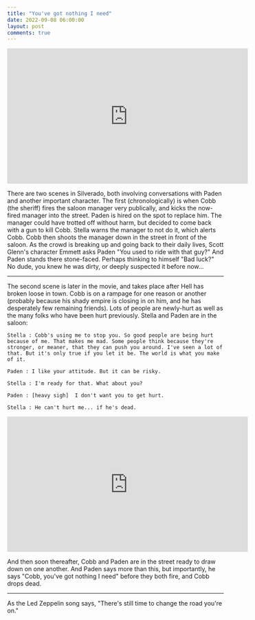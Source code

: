 ```yaml
---
title: "You've got nothing I need"
date: 2022-09-08 06:00:00
layout: post
comments: true
---
```





<iframe width="560" height="315" src="https://www.youtube.com/embed/iBaUUJOO6V8?si=-InAife_CIeMMcnf" title="YouTube video player" frameborder="0" allow="accelerometer; autoplay; clipboard-write; encrypted-media; gyroscope; picture-in-picture; web-share" allowfullscreen></iframe>


There are two scenes in Silverado, both involving conversations with Paden and another important character. The first (chronologically) is when Cobb (the sheriff) fires the saloon manager very publically, and kicks the now-fired manager into the street. Paden is hired on the spot to replace him. The manager could have trotted off without harm, but decided to come back with a gun to kill Cobb. Stella warns the manager to not do it, which alerts Cobb. Cobb then shoots the manager down in the street in front of the saloon. As the crowd is breaking up and going back to their daily lives, Scott Glenn's character Emmett asks Paden "You used to ride with that guy?" And Paden stands there stone-faced. Perhaps thinking to himself "Bad luck?" No dude, you knew he was dirty, or deeply suspected it before now...

---


The second scene is later in the movie, and takes place after Hell has broken loose in town. Cobb is on a rampage for one reason or another (probably because his shady empire is closing in on him, and he has desperately few remaining friends). Lots of people are newly-hurt as well as the many folks who have been hurt previously. Stella and Paden are in the saloon:

```
Stella : Cobb's using me to stop you. So good people are being hurt because of me. That makes me mad. Some people think because they're stronger, or meaner, that they can push you around. I've seen a lot of that. But it's only true if you let it be. The world is what you make of it.

Paden : I like your attitude. But it can be risky.

Stella : I'm ready for that. What about you?

Paden : [heavy sigh]  I don't want you to get hurt.

Stella : He can't hurt me... if he's dead.
```

<iframe width="560" height="315" src="https://www.youtube.com/embed/IxCMUUU9LDU?si=bUKkdAYOAtssImuk" title="YouTube video player" frameborder="0" allow="accelerometer; autoplay; clipboard-write; encrypted-media; gyroscope; picture-in-picture; web-share" allowfullscreen></iframe>



And then soon thereafter, Cobb and Paden are in the street ready to draw down on one another. And Paden says more than this, but importantly, he says "Cobb, you've got nothing I need" before they both fire, and Cobb drops dead.

---

As the Led Zeppelin song says, "There's still time to change the road you're on."